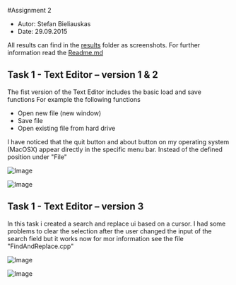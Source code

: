 #Assignment 2

* Autor:    Stefan Bieliauskas
* Date:     29.09.2015

All results can find in the [results](../../results) folder as screenshots.
For further information read the [Readme.md](../../Readme.md)


## Task 1 - Text Editor – version 1 & 2
 
The fist version of the Text Editor includes the basic load and save functions 
For example the following functions 

* Open new file (new window) 
* Save file 
* Open existing file from hard drive 

I have noticed that the quit button and about button on my operating system (MacOSX) appear directly in the specific menu bar. 
Instead of the defined position under "File" 

![Image](../results/Result-2-1-1.png?raw=true)

![Image](../results/Result-2-1-2.png?raw=true)


## Task 1 - Text Editor – version 3

In this task i created a search and replace ui based on a cursor. I had some problems to clear the selection after the user changed the input of the search field but it works now 
for mor information see the file "FindAndReplace.cpp" 

![Image](../results/Result-2-3-1.png?raw=true)

![Image](../results/Result-2-3-2.png?raw=true)